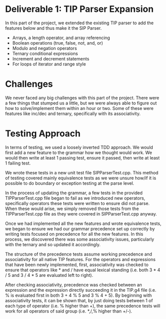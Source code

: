 # Deliverable 1: TIP Parser Expansion
In this part of the project, we extended the existing TIP parser to add the features below and thus make it the SIP Parser.
- Arrays, a length operator, and array referencing
- Boolean operations (true, false, not, and, or)
- Modulo and negation operators
- Ternary conditional expressions
- Increment and decrement statements
- For loops of iterator and range style

# Challenges
We never faced any big challenges with this part of the project. There were a few things that stumped us a little, but we were always able to figure out how to solve/implement them within an hour or two. Some of these were features like inc/dec and ternary, specifically with its associativity.

# Testing Approach
In terms of testing, we used a loosely inverted TDD approach. We would first add a new feature to the grammar how we thought would work. We would then write at least 1 passing test, ensure it passed, then write at least 1 failing test.

We wrote these tests in a new unit test file SIPParserTest.cpp. This method of testing covered mainly equivalence tests as we were unsure how/if it is possible to do boundary or exception testing at the parse level.

In the process of updating the grammar, a few tests in the provided TIPParserTest.cpp file began to fail as we introduced new operators, specifically operators these tests were written to ensure did not parse. When these would arise, we simply removed those tests from the TIPParserTest.cpp file as they were covered in SIPParserTest.cpp anyway.

Once we had implemented all the new features and wrote equivalence tests, we began to ensure we had our grammar precedence set up correctly by writing tests focused on precedence for all the new features. In this process, we discovered there was some associativity issues, particularly with the ternary and so updated it accordingly.

The structure of the precedence tests assume working precedence and associativity for all native TIP features. For the operators and expressions that have been newly implemented, first, associativity was checked to ensure that operators like * and / have equal lexical standing (i.e. both 3 * 4 / 5 and 3 / 4 * 5 are evaluated left to right).

After checking associativity, precedence was checked between an expression and the expression directly succeeding it in the TIP.g4 file (i.e. % is evaluated first in both 3 + 4 % 5 and 3 % 4 + 5). By beginning with associativity tests, it can be shown that, by just doing tests between 1 of each type of operator (i.e. % higher than +), the same precedence tests will work for all operators of said group (i.e. *,/,% higher than +/-).